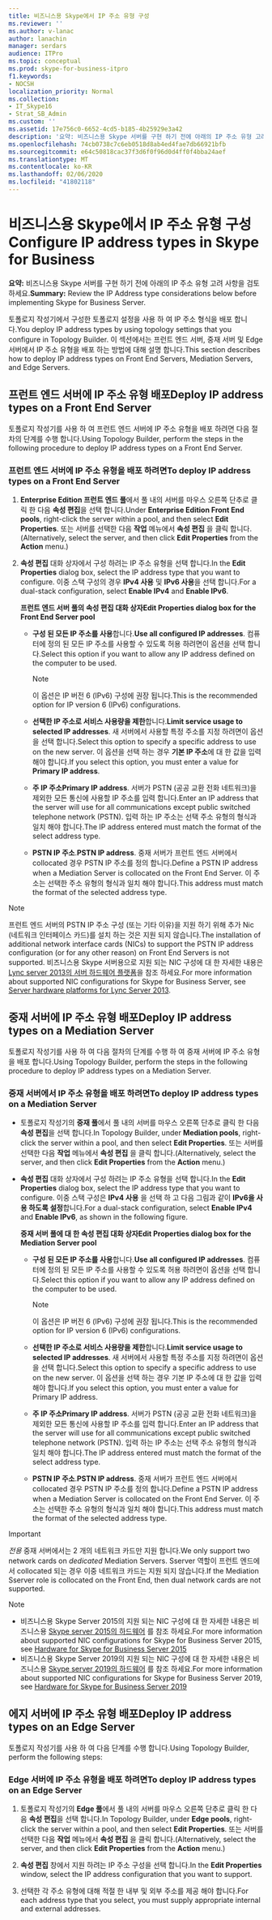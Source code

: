 ```yaml
---
title: 비즈니스용 Skype에서 IP 주소 유형 구성
ms.reviewer: ''
ms.author: v-lanac
author: lanachin
manager: serdars
audience: ITPro
ms.topic: conceptual
ms.prod: skype-for-business-itpro
f1.keywords:
- NOCSH
localization_priority: Normal
ms.collection:
- IT_Skype16
- Strat_SB_Admin
ms.custom: ''
ms.assetid: 17e756c0-6652-4cd5-b185-4b25929e3a42
description: '요약: 비즈니스용 Skype 서버를 구현 하기 전에 아래의 IP 주소 유형 고려 사항을 검토 합니다.'
ms.openlocfilehash: 74cb0738c7c6eb0518d8ab4ed4fae7db66921bfb
ms.sourcegitcommit: e64c50818cac37f3d6f0f96d0d4ff0f4bba24aef
ms.translationtype: MT
ms.contentlocale: ko-KR
ms.lasthandoff: 02/06/2020
ms.locfileid: "41802118"
---
```

# <a name="configure-ip-address-types-in-skype-for-business"></a><span data-ttu-id="8ebc0-103">비즈니스용 Skype에서 IP 주소 유형 구성</span><span class="sxs-lookup"><span data-stu-id="8ebc0-103">Configure IP address types in Skype for Business</span></span>

<span data-ttu-id="8ebc0-104">**요약:** 비즈니스용 Skype 서버를 구현 하기 전에 아래의 IP 주소 유형 고려 사항을 검토 하세요.</span><span class="sxs-lookup"><span data-stu-id="8ebc0-104">**Summary:** Review the IP Address type considerations below before implementing Skype for Business Server.</span></span>

<span data-ttu-id="8ebc0-105">토폴로지 작성기에서 구성한 토폴로지 설정을 사용 하 여 IP 주소 형식을 배포 합니다.</span><span class="sxs-lookup"><span data-stu-id="8ebc0-105">You deploy IP address types by using topology settings that you configure in Topology Builder.</span></span> <span data-ttu-id="8ebc0-106">이 섹션에서는 프런트 엔드 서버, 중재 서버 및 Edge 서버에서 IP 주소 유형을 배포 하는 방법에 대해 설명 합니다.</span><span class="sxs-lookup"><span data-stu-id="8ebc0-106">This section describes how to deploy IP address types on Front End Servers, Mediation Servers, and Edge Servers.</span></span>

## <a name="deploy-ip-address-types-on-a-front-end-server"></a><span data-ttu-id="8ebc0-107">프런트 엔드 서버에 IP 주소 유형 배포</span><span class="sxs-lookup"><span data-stu-id="8ebc0-107">Deploy IP address types on a Front End Server</span></span>

<span data-ttu-id="8ebc0-108">토폴로지 작성기를 사용 하 여 프런트 엔드 서버에 IP 주소 유형을 배포 하려면 다음 절차의 단계를 수행 합니다.</span><span class="sxs-lookup"><span data-stu-id="8ebc0-108">Using Topology Builder, perform the steps in the following procedure to deploy IP address types on a Front End Server.</span></span>

### <a name="to-deploy-ip-address-types-on-a-front-end-server"></a><span data-ttu-id="8ebc0-109">프런트 엔드 서버에 IP 주소 유형을 배포 하려면</span><span class="sxs-lookup"><span data-stu-id="8ebc0-109">To deploy IP address types on a Front End Server</span></span>

1. <span data-ttu-id="8ebc0-110">**Enterprise Edition 프런트 엔드 풀**에서 풀 내의 서버를 마우스 오른쪽 단추로 클릭 한 다음 **속성 편집**을 선택 합니다.</span><span class="sxs-lookup"><span data-stu-id="8ebc0-110">Under **Enterprise Edition Front End pools**, right-click the server within a pool, and then select **Edit Properties**.</span></span> <span data-ttu-id="8ebc0-111">또는 서버를 선택한 다음 **작업** 메뉴에서 **속성 편집** 을 클릭 합니다.</span><span class="sxs-lookup"><span data-stu-id="8ebc0-111">(Alternatively, select the server, and then click **Edit Properties** from the **Action** menu.)</span></span>

2. <span data-ttu-id="8ebc0-112">**속성 편집** 대화 상자에서 구성 하려는 IP 주소 유형을 선택 합니다.</span><span class="sxs-lookup"><span data-stu-id="8ebc0-112">In the **Edit Properties** dialog box, select the IP address type that you want to configure.</span></span> <span data-ttu-id="8ebc0-113">이중 스택 구성의 경우 **IPv4 사용** 및 **IPv6 사용**을 선택 합니다.</span><span class="sxs-lookup"><span data-stu-id="8ebc0-113">For a dual-stack configuration, select **Enable IPv4** and **Enable IPv6**.</span></span>

   <span data-ttu-id="8ebc0-114">**프런트 엔드 서버 풀의 속성 편집 대화 상자**</span><span class="sxs-lookup"><span data-stu-id="8ebc0-114">**Edit Properties dialog box for the Front End Server pool**</span></span>

   - <span data-ttu-id="8ebc0-115">**구성 된 모든 IP 주소를 사용**합니다.</span><span class="sxs-lookup"><span data-stu-id="8ebc0-115">**Use all configured IP addresses**.</span></span> <span data-ttu-id="8ebc0-116">컴퓨터에 정의 된 모든 IP 주소를 사용할 수 있도록 허용 하려면이 옵션을 선택 합니다.</span><span class="sxs-lookup"><span data-stu-id="8ebc0-116">Select this option if you want to allow any IP address defined on the computer to be used.</span></span>

     > [!NOTE]
     > <span data-ttu-id="8ebc0-117">이 옵션은 IP 버전 6 (IPv6) 구성에 권장 됩니다.</span><span class="sxs-lookup"><span data-stu-id="8ebc0-117">This is the recommended option for IP version 6 (IPv6) configurations.</span></span>

   - <span data-ttu-id="8ebc0-118">**선택한 IP 주소로 서비스 사용량을 제한**합니다.</span><span class="sxs-lookup"><span data-stu-id="8ebc0-118">**Limit service usage to selected IP addresses**.</span></span> <span data-ttu-id="8ebc0-119">새 서버에서 사용할 특정 주소를 지정 하려면이 옵션을 선택 합니다.</span><span class="sxs-lookup"><span data-stu-id="8ebc0-119">Select this option to specify a specific address to use on the new server.</span></span> <span data-ttu-id="8ebc0-120">이 옵션을 선택 하는 경우 **기본 IP 주소**에 대 한 값을 입력 해야 합니다.</span><span class="sxs-lookup"><span data-stu-id="8ebc0-120">If you select this option, you must enter a value for **Primary IP address**.</span></span>

   - <span data-ttu-id="8ebc0-121">**주 IP 주소**</span><span class="sxs-lookup"><span data-stu-id="8ebc0-121">**Primary IP address**.</span></span> <span data-ttu-id="8ebc0-122">서버가 PSTN (공공 교환 전화 네트워크)을 제외한 모든 통신에 사용할 IP 주소를 입력 합니다.</span><span class="sxs-lookup"><span data-stu-id="8ebc0-122">Enter an IP address that the server will use for all communications except public switched telephone network (PSTN).</span></span> <span data-ttu-id="8ebc0-123">입력 하는 IP 주소는 선택 주소 유형의 형식과 일치 해야 합니다.</span><span class="sxs-lookup"><span data-stu-id="8ebc0-123">The IP address entered must match the format of the select address type.</span></span>

   - <span data-ttu-id="8ebc0-124">**PSTN IP 주소**.</span><span class="sxs-lookup"><span data-stu-id="8ebc0-124">**PSTN IP address**.</span></span> <span data-ttu-id="8ebc0-125">중재 서버가 프런트 엔드 서버에서 collocated 경우 PSTN IP 주소를 정의 합니다.</span><span class="sxs-lookup"><span data-stu-id="8ebc0-125">Define a PSTN IP address when a Mediation Server is collocated on the Front End Server.</span></span> <span data-ttu-id="8ebc0-126">이 주소는 선택한 주소 유형의 형식과 일치 해야 합니다.</span><span class="sxs-lookup"><span data-stu-id="8ebc0-126">This address must match the format of the selected address type.</span></span>

> [!NOTE]
> <span data-ttu-id="8ebc0-127">프런트 엔드 서버의 PSTN IP 주소 구성 (또는 기타 이유)을 지원 하기 위해 추가 Nic (네트워크 인터페이스 카드)를 설치 하는 것은 지원 되지 않습니다.</span><span class="sxs-lookup"><span data-stu-id="8ebc0-127">The installation of additional network interface cards (NICs) to support the PSTN IP address configuration (or for any other reason) on Front End Servers is not supported.</span></span> <span data-ttu-id="8ebc0-128">비즈니스용 Skype 서버용으로 지원 되는 NIC 구성에 대 한 자세한 내용은 [Lync server 2013의 서버 하드웨어 플랫폼](https://technet.microsoft.com/library/c964c1c0-0153-472b-88ad-a38866e0df0c.aspx)을 참조 하세요.</span><span class="sxs-lookup"><span data-stu-id="8ebc0-128">For more information about supported NIC configurations for Skype for Business Server, see [Server hardware platforms for Lync Server 2013](https://technet.microsoft.com/library/c964c1c0-0153-472b-88ad-a38866e0df0c.aspx).</span></span>

## <a name="deploy-ip-address-types-on-a-mediation-server"></a><span data-ttu-id="8ebc0-129">중재 서버에 IP 주소 유형 배포</span><span class="sxs-lookup"><span data-stu-id="8ebc0-129">Deploy IP address types on a Mediation Server</span></span>

<span data-ttu-id="8ebc0-130">토폴로지 작성기를 사용 하 여 다음 절차의 단계를 수행 하 여 중재 서버에 IP 주소 유형을 배포 합니다.</span><span class="sxs-lookup"><span data-stu-id="8ebc0-130">Using Topology Builder, perform the steps in the following procedure to deploy IP address types on a Mediation Server.</span></span>

### <a name="to-deploy-ip-address-types-on-a-mediation-server"></a><span data-ttu-id="8ebc0-131">중재 서버에서 IP 주소 유형을 배포 하려면</span><span class="sxs-lookup"><span data-stu-id="8ebc0-131">To deploy IP address types on a Mediation Server</span></span>

- <span data-ttu-id="8ebc0-132">토폴로지 작성기의 **중재 풀**에서 풀 내의 서버를 마우스 오른쪽 단추로 클릭 한 다음 **속성 편집**을 선택 합니다.</span><span class="sxs-lookup"><span data-stu-id="8ebc0-132">In Topology Builder, under **Mediation pools**, right-click the server within a pool, and then select **Edit Properties**.</span></span> <span data-ttu-id="8ebc0-133">또는 서버를 선택한 다음 **작업** 메뉴에서 **속성 편집** 을 클릭 합니다.</span><span class="sxs-lookup"><span data-stu-id="8ebc0-133">(Alternatively, select the server, and then click **Edit Properties** from the **Action** menu.)</span></span>

- <span data-ttu-id="8ebc0-134">**속성 편집** 대화 상자에서 구성 하려는 IP 주소 유형을 선택 합니다.</span><span class="sxs-lookup"><span data-stu-id="8ebc0-134">In the **Edit Properties** dialog box, select the IP address type that you want to configure.</span></span> <span data-ttu-id="8ebc0-135">이중 스택 구성은 **IPv4 사용** 을 선택 하 고 다음 그림과 같이 **IPv6을 사용 하도록 설정**합니다.</span><span class="sxs-lookup"><span data-stu-id="8ebc0-135">For a dual-stack configuration, select **Enable IPv4** and **Enable IPv6**, as shown in the following figure.</span></span>

   <span data-ttu-id="8ebc0-136">**중재 서버 풀에 대 한 속성 편집 대화 상자**</span><span class="sxs-lookup"><span data-stu-id="8ebc0-136">**Edit Properties dialog box for the Mediation Server pool**</span></span>

  - <span data-ttu-id="8ebc0-137">**구성 된 모든 IP 주소를 사용**합니다.</span><span class="sxs-lookup"><span data-stu-id="8ebc0-137">**Use all configured IP addresses**.</span></span> <span data-ttu-id="8ebc0-138">컴퓨터에 정의 된 모든 IP 주소를 사용할 수 있도록 허용 하려면이 옵션을 선택 합니다.</span><span class="sxs-lookup"><span data-stu-id="8ebc0-138">Select this option if you want to allow any IP address defined on the computer to be used.</span></span>

    > [!NOTE]
    > <span data-ttu-id="8ebc0-139">이 옵션은 IP 버전 6 (IPv6) 구성에 권장 됩니다.</span><span class="sxs-lookup"><span data-stu-id="8ebc0-139">This is the recommended option for IP version 6 (IPv6) configurations.</span></span>

  - <span data-ttu-id="8ebc0-140">**선택한 IP 주소로 서비스 사용량을 제한**합니다.</span><span class="sxs-lookup"><span data-stu-id="8ebc0-140">**Limit service usage to selected IP addresses**.</span></span> <span data-ttu-id="8ebc0-141">새 서버에서 사용할 특정 주소를 지정 하려면이 옵션을 선택 합니다.</span><span class="sxs-lookup"><span data-stu-id="8ebc0-141">Select this option to specify a specific address to use on the new server.</span></span> <span data-ttu-id="8ebc0-142">이 옵션을 선택 하는 경우 기본 IP 주소에 대 한 값을 입력 해야 합니다.</span><span class="sxs-lookup"><span data-stu-id="8ebc0-142">If you select this option, you must enter a value for Primary IP address.</span></span>

  - <span data-ttu-id="8ebc0-143">**주 IP 주소**</span><span class="sxs-lookup"><span data-stu-id="8ebc0-143">**Primary IP address**.</span></span> <span data-ttu-id="8ebc0-144">서버가 PSTN (공공 교환 전화 네트워크)을 제외한 모든 통신에 사용할 IP 주소를 입력 합니다.</span><span class="sxs-lookup"><span data-stu-id="8ebc0-144">Enter an IP address that the server will use for all communications except public switched telephone network (PSTN).</span></span> <span data-ttu-id="8ebc0-145">입력 하는 IP 주소는 선택 주소 유형의 형식과 일치 해야 합니다.</span><span class="sxs-lookup"><span data-stu-id="8ebc0-145">The IP address entered must match the format of the select address type.</span></span>

  - <span data-ttu-id="8ebc0-146">**PSTN IP 주소**.</span><span class="sxs-lookup"><span data-stu-id="8ebc0-146">**PSTN IP address**.</span></span> <span data-ttu-id="8ebc0-147">중재 서버가 프런트 엔드 서버에서 collocated 경우 PSTN IP 주소를 정의 합니다.</span><span class="sxs-lookup"><span data-stu-id="8ebc0-147">Define a PSTN IP address when a Mediation Server is collocated on the Front End Server.</span></span> <span data-ttu-id="8ebc0-148">이 주소는 선택한 주소 유형의 형식과 일치 해야 합니다.</span><span class="sxs-lookup"><span data-stu-id="8ebc0-148">This address must match the format of the selected address type.</span></span>
> [!IMPORTANT]
> <span data-ttu-id="8ebc0-149">*전용* 중재 서버에서는 2 개의 네트워크 카드만 지원 합니다.</span><span class="sxs-lookup"><span data-stu-id="8ebc0-149">We only support two network cards on *dedicated* Mediation Servers.</span></span> <span data-ttu-id="8ebc0-150">Sserver 역할이 프런트 엔드에서 collocated 되는 경우 이중 네트워크 카드는 지원 되지 않습니다.</span><span class="sxs-lookup"><span data-stu-id="8ebc0-150">If the Mediation Sserver role is collocated on the Front End, then dual network cards are not supported.</span></span> 

> [!NOTE]
> - <span data-ttu-id="8ebc0-151">비즈니스용 Skype Server 2015의 지원 되는 NIC 구성에 대 한 자세한 내용은 비즈니스용 [Skype server 2015의 하드웨어](../requirements-for-your-environment/server-requirements.md#hardware-for-skype-for-business-server-2015) 를 참조 하세요.</span><span class="sxs-lookup"><span data-stu-id="8ebc0-151">For more information about supported NIC configurations for Skype for Business Server 2015, see [Hardware for Skype for Business Server 2015](../requirements-for-your-environment/server-requirements.md#hardware-for-skype-for-business-server-2015)</span></span>
> - <span data-ttu-id="8ebc0-152">비즈니스용 Skype Server 2019의 지원 되는 NIC 구성에 대 한 자세한 내용은 비즈니스용 [Skype server 2019의 하드웨어](../../../SfBServer2019/plan/system-requirements.md#hardware-for-skype-for-business-server-2019) 를 참조 하세요.</span><span class="sxs-lookup"><span data-stu-id="8ebc0-152">For more information about supported NIC configurations for Skype for Business Server 2019, see [Hardware for Skype for Business Server 2019](../../../SfBServer2019/plan/system-requirements.md#hardware-for-skype-for-business-server-2019)</span></span>



## <a name="deploy-ip-address-types-on-an-edge-server"></a><span data-ttu-id="8ebc0-153">에지 서버에 IP 주소 유형 배포</span><span class="sxs-lookup"><span data-stu-id="8ebc0-153">Deploy IP address types on an Edge Server</span></span>

<span data-ttu-id="8ebc0-154">토폴로지 작성기를 사용 하 여 다음 단계를 수행 합니다.</span><span class="sxs-lookup"><span data-stu-id="8ebc0-154">Using Topology Builder, perform the following steps:</span></span>

### <a name="to-deploy-ip-address-types-on-an-edge-server"></a><span data-ttu-id="8ebc0-155">Edge 서버에 IP 주소 유형을 배포 하려면</span><span class="sxs-lookup"><span data-stu-id="8ebc0-155">To deploy IP address types on an Edge Server</span></span>

1. <span data-ttu-id="8ebc0-156">토폴로지 작성기의 **Edge 풀**에서 풀 내의 서버를 마우스 오른쪽 단추로 클릭 한 다음 **속성 편집**을 선택 합니다.</span><span class="sxs-lookup"><span data-stu-id="8ebc0-156">In Topology Builder, under **Edge pools**, right-click the server within a pool, and then select **Edit Properties**.</span></span> <span data-ttu-id="8ebc0-157">또는 서버를 선택한 다음 **작업** 메뉴에서 **속성 편집** 을 클릭 합니다.</span><span class="sxs-lookup"><span data-stu-id="8ebc0-157">(Alternatively, select the server, and then click **Edit Properties** from the **Action** menu.)</span></span>

2. <span data-ttu-id="8ebc0-158">**속성 편집** 창에서 지원 하려는 IP 주소 구성을 선택 합니다.</span><span class="sxs-lookup"><span data-stu-id="8ebc0-158">In the **Edit Properties** window, select the IP address configuration that you want to support.</span></span>

3. <span data-ttu-id="8ebc0-159">선택한 각 주소 유형에 대해 적절 한 내부 및 외부 주소를 제공 해야 합니다.</span><span class="sxs-lookup"><span data-stu-id="8ebc0-159">For each address type that you select, you must supply appropriate internal and external addresses.</span></span>
